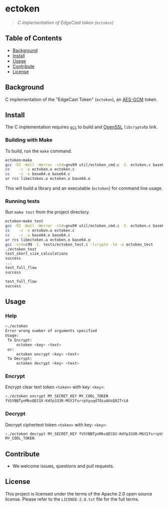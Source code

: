 # ectoken
> _C implementation of EdgeCast token (`ectoken`)_


## Table of Contents

- [Background](#background)
- [Install](#install)
- [Usage](#usage)
- [Contribute](#contribute)
- [License](#license)


## Background

C implementation of the "EdgeCast Token" (`ectoken`), an [AES-GCM](https://tools.ietf.org/html/rfc5288) token.

## Install

The C implementation requires [`gcc`](https://gcc.gnu.org/) to build and [OpenSSL](https://www.openssl.org/) `libcrypto`to link.
 
### Building with Make

To build, run the `make` command.

```sh
ectoken>make
gcc -O2 -Wall -Werror -std=gnu99 util/ectoken_cmd.c -I. ectoken.c base64.c -o ectoken -lcrypto  -lm
cc    -c -o ectoken.o ectoken.c
cc    -c -o base64.o base64.c
ar rcs libectoken.a ectoken.o base64.o
```

This will build a library and an executable (`ectoken`) for command line usage.

### Running tests

Run `make test` from the project directory.

```sh
ectoken>make test
gcc -O2 -Wall -Werror -std=gnu99 util/ectoken_cmd.c -I. ectoken.c base64.c -o ectoken -lcrypto  -lm
cc    -c -o ectoken.o ectoken.c
cc    -c -o base64.o base64.c
ar rcs libectoken.a ectoken.o base64.o
gcc -std=c99 -I. tests/ectoken_test.c -lcrypto -lm -o ectoken_test
./ectoken_test
test_short_size_calculations
success
...
test_full_flow
success

test_full_flow
success
```


## Usage

### Help
```sh
>./ectoken 
Error wrong number of arguments specified
Usage: 
 To Encrypt:
     ectoken <key> <text>
 or:
     ectoken encrypt <key> <text>
 To Decrypt:
     ectoken decrypt <key> <text>
```

### Encrypt

Encrypt clear text token `<token>` with key: `<key>`:
```sh
>./ectoken encrypt MY_SECRET_KEY MY_COOL_TOKEN
fVSYBBTynMkvQECGV-Kdfp333R-MGY2fsrrpVyuqd7OiuAUsQ8ITrL0
```

### Decrypt

Decrypt ciphertext token `<token>` with key: `<key>`:
```sh
>./ectoken decrypt MY_SECRET_KEY fVSYBBTynMkvQECGV-Kdfp333R-MGY2fsrrpVyuqd7OiuAUsQ8ITrL0
MY_COOL_TOKEN
```


## Contribute

- We welcome issues, questions and pull requests.


## License

This project is licensed under the terms of the Apache 2.0 open source license. Please refer to the `LICENSE-2.0.txt` file for the full terms.
